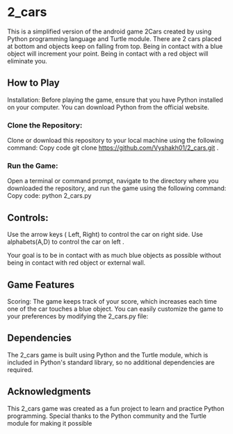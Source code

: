 # 2_cars


 This is a simplified version of the android game 2Cars created by using Python programming language and Turtle module.
 There are 2 cars placed at bottom and objects keep on falling from top.
 Being in contact with a blue object will increment your point.
 Being in contact with a red object will eliminate you.

## How to Play
Installation: Before playing the game, ensure that you have Python installed on your computer. You can download Python from the official website.

### Clone the Repository:

Clone or download this repository to your local machine using the following command:
Copy code
git clone https://github.com/Vyshakh01/2_cars.git  .
### Run the Game:

Open a terminal or command prompt, navigate to the directory where you downloaded the repository, and run the game using the following command:
Copy code:
python 2_cars.py

## Controls:

Use the arrow keys ( Left, Right) to control the car on right side.
Use alphabets(A,D) to control the car on left .

Your goal is to be in contact with  as much blue objects  as possible without being in contact with red object or external wall.

## Game Features
Scoring: The game keeps track of your score, which increases each time one of the car touches a blue object.
You can easily customize the game to your preferences by modifying the 2_cars.py file:

## Dependencies
The 2_cars game is built using Python and the Turtle module, which is included in Python's standard library, so no additional dependencies are required.

## Acknowledgments
This 2_cars game was created as a fun project to learn and practice Python programming. Special thanks to the Python community and the Turtle module for making it possible
